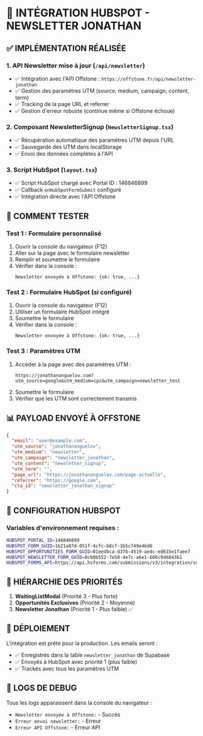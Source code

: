 # 🎯 INTÉGRATION HUBSPOT - NEWSLETTER JONATHAN

## ✅ IMPLÉMENTATION RÉALISÉE

### 1. **API Newsletter mise à jour** (`/api/newsletter`)
- ✅ Intégration avec l'API Offstone : `https://offstone.fr/api/newsletter-jonathan`
- ✅ Gestion des paramètres UTM (source, medium, campaign, content, term)
- ✅ Tracking de la page URL et referrer
- ✅ Gestion d'erreur robuste (continue même si Offstone échoue)

### 2. **Composant NewsletterSignup** (`NewsletterSignup.tsx`)
- ✅ Récupération automatique des paramètres UTM depuis l'URL
- ✅ Sauvegarde des UTM dans localStorage
- ✅ Envoi des données complètes à l'API

### 3. **Script HubSpot** (`layout.tsx`)
- ✅ Script HubSpot chargé avec Portal ID : 146846899
- ✅ Callback `onHubSpotFormSubmit` configuré
- ✅ Intégration directe avec l'API Offstone

## 🧪 COMMENT TESTER

### **Test 1 : Formulaire personnalisé**
1. Ouvrir la console du navigateur (F12)
2. Aller sur la page avec le formulaire newsletter
3. Remplir et soumettre le formulaire
4. Vérifier dans la console :
   ```
   Newsletter envoyée à Offstone: {ok: true, ...}
   ```

### **Test 2 : Formulaire HubSpot (si configuré)**
1. Ouvrir la console du navigateur (F12)
2. Utiliser un formulaire HubSpot intégré
3. Soumettre le formulaire
4. Vérifier dans la console :
   ```
   Newsletter envoyée à Offstone: {ok: true, ...}
   ```

### **Test 3 : Paramètres UTM**
1. Accéder à la page avec des paramètres UTM :
   ```
   https://jonathananguelov.com?utm_source=google&utm_medium=cpc&utm_campaign=newsletter_test
   ```
2. Soumettre le formulaire
3. Vérifier que les UTM sont correctement transmis

## 📊 PAYLOAD ENVOYÉ À OFFSTONE

```json
{
  "email": "user@example.com",
  "utm_source": "jonathananguelov",
  "utm_medium": "newsletter", 
  "utm_campaign": "newsletter_jonathan",
  "utm_content": "newsletter_signup",
  "utm_term": "",
  "page_url": "https://jonathananguelov.com/page-actuelle",
  "referrer": "https://google.com",
  "cta_id": "newsletter_jonathan_signup"
}
```

## 🔧 CONFIGURATION HUBSPOT

### Variables d'environnement requises :
```bash
HUBSPOT_PORTAL_ID=146846899
HUBSPOT_FORM_GUID=1b21a07d-051f-4cfc-b8cf-1b5c749e46d6
HUBSPOT_OPPORTUNITIES_FORM_GUID=01eedbca-d37b-4519-ae4c-ed615e1faee7
HUBSPOT_NEWSLETTER_FORM_GUID=0cb0b552-7e58-4e7c-a6e1-b06c9d6843b1
HUBSPOT_FORMS_API=https://api.hsforms.com/submissions/v3/integration/submit
```

## 🎯 HIÉRARCHIE DES PRIORITÉS

1. **WaitingListModal** (Priorité 3 - Plus forte)
2. **Opportunités Exclusives** (Priorité 2 - Moyenne)  
3. **Newsletter Jonathan** (Priorité 1 - Plus faible) ✅

## 🚀 DÉPLOIEMENT

L'intégration est prête pour la production. Les emails seront :
- ✅ Enregistrés dans la table `newsletter_jonathan` de Supabase
- ✅ Envoyés à HubSpot avec priorité 1 (plus faible)
- ✅ Trackés avec tous les paramètres UTM

## 📝 LOGS DE DEBUG

Tous les logs apparaissent dans la console du navigateur :
- `Newsletter envoyée à Offstone:` - Succès
- `Erreur envoi newsletter:` - Erreur
- `Erreur API Offstone:` - Erreur API




